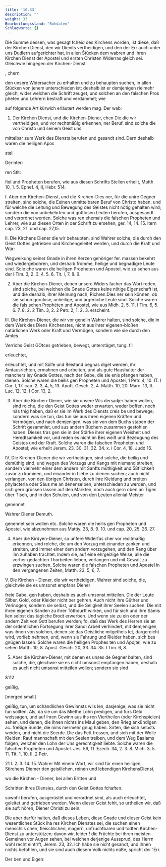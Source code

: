 ```yaml
---
title: '10.33'
description: ""
weight: 33
Bearbeitungsstand: "Rohdaten"
Schlagworte: {}
---
```

<!-- Seite 472 -->


Die Summe dessen, was gesagt fcheid des Kirchens worden, ist diese, daß der Kirchen Dienst, den wir Dienits vertheidigen, und den der Err auch unter uns Dudlern aufgerichter hat, in allen Štúcken dem wabren und ihren Kirchen Dienst der Apostel und ersten Christen Widerras gleich sei. Gleichwie hingegen der Kirchen-Dienst

, chern

den unsere Widersacher zu erhalten und zu behaupten suchen, in allen Stücken von jenem unterschieden ist; deshalb ist er demjenigen rielmehr gleich, wider welchen die Schrift zeuget, und solchen an den falschen Pros pheten und Lehrern bestraft und verdammet; wie

auf folgende Art kürwich erläutert werden mag. Der wab:

1. Der Kirchen Dienst, und die Kirchen-Diener, chen Die die wir vertheidigen, und vor rechtmäßig erkennen, ner Beruf. sind solche die von Christo und seinem Geist uns

mittelbar zum Werk des Diensts berufen und gesandt sind. Dern deshalb waren die heiligen Apos

stel

Derinter:

ren Stit:
<!-- Seite 473 -->
fiel und Propheten berufen, wie aus diesen Schrifts Stellen erhellt, Matth. 10, 1. 5. Ephef. 4, II, Hebr. 514.

I. Aber der Kirchen-Dienst, und die Kirchen-Dies ner, für die unire Gegner streiten, sind solche, die Eeinen unmittelbaren Beruf von Christo haben, und für welche die Leitung und Bewegung des Geistes nicht nötig gehalten wird; sondern die von unbekehrten und gottlosen Leuten berufen, ausgesandt und verordnet werden. Solche was ren ehemals die falschen Propheten und Lehrer, wie aus diesen Orten in der Schrift zu ersehen, ger. 14, 14. 15. itern cap. 23, 21. und cap. 27,15.

II. Die Kirchens Diener die wir behaupten, sind Wahrer solche, die durch den Geist Gottes getrieben und Kirchengeleitet werden, und durch die Kraft und Wür:

Wegweikung seiner Gnade in ihren Kerzen gehöriger fer. massen bekehrt und wiedergebohren, und deshalb fromme, heilige und begnadigre Leute sind. Sole che waren die heiligen Propheten und Apostel, wie zu sehen aus der i Tim. 3, 2. 3. 4. 5. 6. Tit. I, 7. 8. 9.

2. Aber die Kirchen-Diener, denen unsere Widers facher das Wort reden, sind solche, bei welchen die Gnade Gottes keine nötige Eigenschaft ist, und die deshalb, ihrer Meinung nach, Richren.Dies ner sein können, ob sie schon gorclose, unheilige, und árgerliche Leute sind. Solche waren die fals schen Prophéten und Apostel, wie aus Midh. 2, 5. 11. I Tim. 6, 5. 6. 7. 8. 2. 2 Tim. 3, 2. 2 Petr. 2, 1. 2. 3. erscheint.

III. Die Kirchen-Diener, die wir vor genelin Wahrer halten, sind solche, die in dem Werk des Diens Kirchenstes, nicht aus ihrer eigenen-bloßen natürlichen Werk oder Kraft und Vermögen, sondern wie sie durch den Amtes

Verrichs Geist GOtces getrieben, bewegt, unterstäget, tung. fil

erleuchtet,
<!-- Seite 474 -->
erleuchtet, und mit Sülfe und Beistand begnas diget werden, ihr Amtausrichten, ermahnen und arbeiten, und als gute Haushalter der manchers ley Gnade Gottes, nach der Gabe, die sie enis pfangen haben, dienen. Solche waren die beilis gen Propheten und Apostel, 1 Petr. 4, 10. IT. I Cor. I, 17. cap. 2, 3, 4, 5, 13. Apoft. Gesch. 2, 4. Matth. 10, 20. Marc. 13, II. Luc. 12, 12. I Cor. 13, 2.

3. Aber die Kirchen-Diener, wie sie unsere Wis dersadjer haben wollen, sind rolche, die den Geist Gottes weder erwarten, weder boffen, noch näs thig haben, daß er sie im Werk des Diensts creis be und bewege; sondern was sie tun, das tun sie aus ihren eigenen Kräften und Vermögen, und nach demjenigen, was sie von dem Buchs staben der Schrift gesammlet, und aus andern Büchern zusammen gestohlen haben. Dieses tras gen sie in der Stärke ihrer eigenen Weisheit und Heredtsamkeit vor, und reden es nicht im Bes weiß und Bezeugung des Geistes und der Rraft. Solche waren die falschen Propheten und Apostel; wie erhellt Jerem. 23. 30. 31. 32. 34. x. i Cor. 4, 18. Judd 16.

IV. Die Kirchen-Dicner die wir vertheidigen, sind solche, die beilig und demüthig sind, und wegen des Vorzugs und Kangs mit niemand streiten; sondern vielmehr einer dem andern mit Sanfts müthigkeit und 58flichkeit zuvor zu kominen, und einander in Liebe zu dienen suchen; auch nicht verlangen, von den übrigen Christen, durch ihre Kleidung und breiten phylacteria oder Säus me an denenselben, unterschieden zu werden, und sich gern grüssen lassen auf den Markten, noch auch gern oben an Tigen über Tisch, und in den Schulen, und von den Leuten allenial Meister

genennet

Wahrer
Diener
Demuth.

<!-- Seite 475 -->

genennet sein wollen etc. Solche waren die heilis gen Propheten und Apostel, wie abzunehmen aus Mattiy. 23, 8. 9. 10. und cap. 20, 25. 26. 27.

4. Aber die Kirdyen-Diener, so unfere Widerfas cher vor reditmaßig erkennen, sind rolche, die um den Vorzug mit einander zanken und streiten, und immer einer dem andern vorzugehen, und den Rang über ihn zuhaben trachtet. Indem sie, auf eine ehrgeizige Weise, alle die vorher gedachten Thorbeiten lieben, verlangen und mit Gewalt zu erzwingen suchen. Solche waren die falschen Propheten und Apostel in den vergangenen Zeiten, Matth. 23, 5, 6, 7.

V. Die Kirchen - Diener, die wir vertheidigen, Wahrer sind solche, die, gleichwie sie es umsonst empfans Diener

freie Gabe. gen haben, deshalb es auch umsonst mitteilen. Die der Leute Silber, Gold, oder Kleider nicht ber gehren. Auch nicht ihre Güther und Verinogen; sondern sie selbst, und die Seligkeit ihrer Seelen suchen. Die mit ihren eigenen Sänden zu ihrer Tóthdurft wirken, und für sich und ihre Sámis lien selbst das tägliche Brodt erwerben. Und wenn sie zu ein oder der andern Zeit von Gott berufen werden; fo, daß das Werk des Herren sie an der ordentlichen Fortsegung ihrer Sandi Arbeit verhindert, mit demjenigen, was ihnen von solchen, denen sie das Geistliche mitgetheis let, dargereicht wird, vorlieb nehmen, und, wenn sie Fahrung und Rleider haben, sich bes gnügen lassen. Solche waren die heiligen Prophes ten und Apojtel, wie zu sehen Matth. 10, 8. Apost. Gesch. 20, 33. 34. 35. I Tim. 6, 8.

5. Aber die Kirchen-Diener, mit denen es unses de Gegner balten, sind solche, die, gleichwie sie es nicht umsonst empfangen haben, deshalb es auch nicht umsonst mitteilen wollen; sondern sie sind

&112

geißig,
<!-- Seite 476 -->
 [merged small]

geißig, tun, um schändlichen Gewinnsts wils len, dasjenige, was sie nicht tun sollten. Als, da sie um das Miethe:Lohn predigen, und fürs Geld weissagen, und auf ihren Gewinn aus ihs ren Viertheilen (oder Kirchspielen) sehen, und denen, die ihnen nichts ins Maul geben, den Rrieg ankündigen ac. freßige Sunde, die nims mermehr gnug haben. Sirten, die sich selbsts weiden, und nicht die Seerde. Die das Fett fressen, und sich mit der Wolle Kleiden: Rauf mannschaft mit den Seelen treiben, und dem Weg Baalams folgen, welcher den Lohn der Uns gerechtigkeit liebte. Solche waren die falschen Propheten und Apostel. Jes. 56, 11. Ezech. 34, 2. 3. 8. Mich. 3. 5. 11. Tit. 1, 10. II. 2 Petr.

21 I. 2. 3. 14. 15. Wahrer Mit einem Wort, wir sind für einen heiligen, Stirchens Diemer den geistlichen, reinen und lebendigen KirchensDienst,

wo die Kirchen - Diener, bei allen Eritten und

Schritten ihres Diensies, durch den Geist Gottes fchaften.

sowohl berufen, ausgerüstet und verordnet sind, als auch erleuchtet, geleitet und getrieben werden. Wenn dieser Geist fehlt, so urtheilen wir, daß sie auf: hören, Diener Christi zu sein.

Die aber darfür halten, daß dieses Leben, diese Gnade und dieser Geist kein wesentliches Stück iha res Kirchen Dienstes sei, die suchen einen menschlis chen, fleischlichen, magern, unfruchtbaren und todten Kirchen-Dienst zu unterstützen; davon wir, leider ! die Früchte bei ihren meisten Gemeinen vor Augen sehen, bei welchen derjenige Aussprud, des Herrn wohl recht eintrift, Jerem. 23, 32. Ich habe sie nicht gesandt, und ihnen nichts befohlen, und sie sind auch diesem Volk nichts núße, spricht der 'Err.

Der
ben und Eigen: